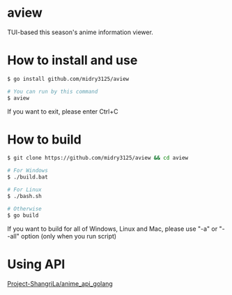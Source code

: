 # aview
TUI-based this season's anime information viewer.

# How to install and use

```bash
$ go install github.com/midry3125/aview

# You can run by this command
$ aview
```

If you want to exit, please enter Ctrl+C

# How to build

```bash
$ git clone https://github.com/midry3125/aview && cd aview

# For Windows
$ ./build.bat

# For Linux
$ ./bash.sh

# Otherwise
$ go build
```

If you want to build for all of Windows, Linux and Mac, please use "-a" or "--all" option (only when you run script)

# Using API
[Project-ShangriLa/anime_api_golang](https://github.com/Project-ShangriLa/anime_api_golang)
